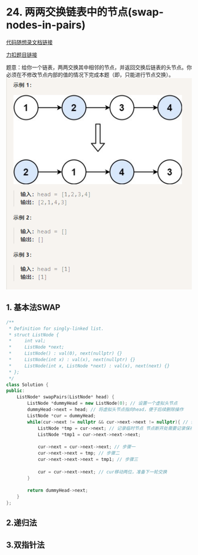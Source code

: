 
# 24. 两两交换链表中的节点(swap-nodes-in-pairs)

[代码随想录文档链接](https://www.programmercarl.com/0024.%E4%B8%A4%E4%B8%A4%E4%BA%A4%E6%8D%A2%E9%93%BE%E8%A1%A8%E4%B8%AD%E7%9A%84%E8%8A%82%E7%82%B9.html#%E7%AE%97%E6%B3%95%E5%85%AC%E5%BC%80%E8%AF%BE)

[力扣题目链接](https://leetcode.cn/problems/swap-nodes-in-pairs/description/)

题意：给你一个链表，两两交换其中相邻的节点，并返回交换后链表的头节点。你必须在不修改节点内部的值的情况下完成本题（即，只能进行节点交换）。
![Alt text](image.png)


## 1. 基本法SWAP
```c++
/**
 * Definition for singly-linked list.
 * struct ListNode {
 *     int val;
 *     ListNode *next;
 *     ListNode() : val(0), next(nullptr) {}
 *     ListNode(int x) : val(x), next(nullptr) {}
 *     ListNode(int x, ListNode *next) : val(x), next(next) {}
 * };
 */
class Solution {
public:
    ListNode* swapPairs(ListNode* head) {
        ListNode *dummyHead = new ListNode(0); // 设置一个虚拟头节点
        dummyHead->next = head; // 将虚拟头节点指向head，便于后续删除操作
        ListNode *cur = dummyHead; 
        while(cur->next != nullptr && cur->next->next != nullptr){ // 循环终止条件，对奇偶数节点进行判断
            ListNode *tmp = cur->next; // 记录临时节点 节点断开处需要记录保存
            ListNode *tmp1 = cur->next->next->next; 

            cur->next = cur->next->next; // 步骤一
            cur->next->next = tmp; // 步骤二
            cur->next->next->next = tmp1; // 步骤三

            cur = cur->next->next; // cur移动两位，准备下一轮交换
        }

        return dummyHead->next;
    }
};
```
## 2.递归法

## 3.双指针法